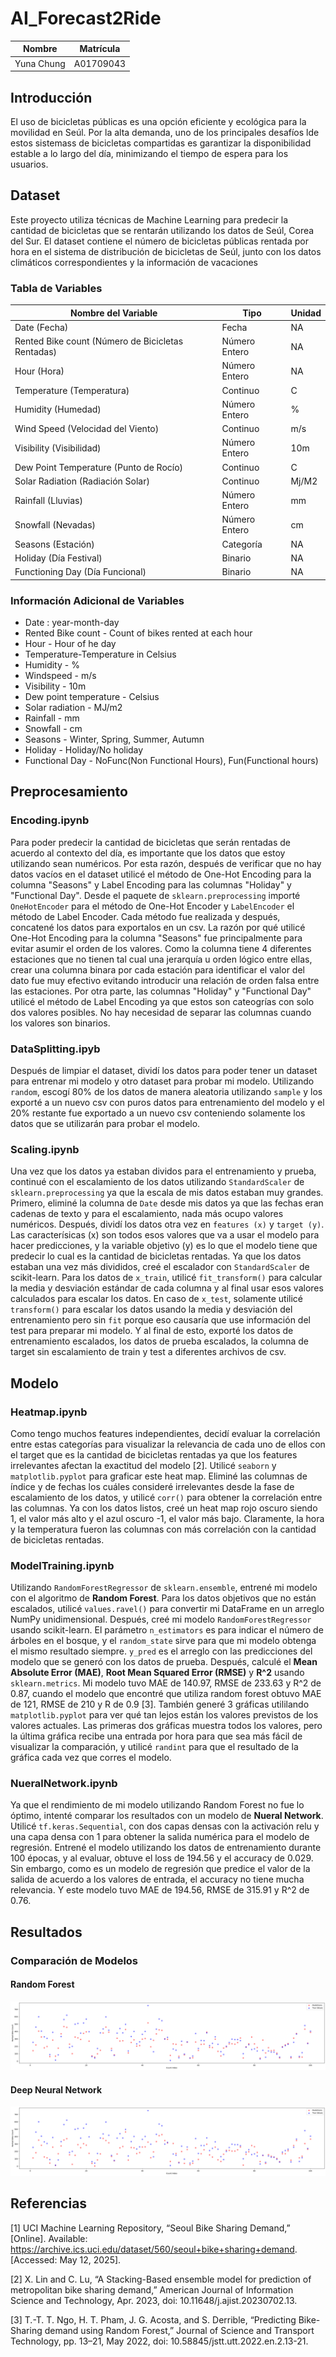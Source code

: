 # AI_Forecast2Ride

| Nombre     | Matrícula |
| ---------- | --------- |
| Yuna Chung | A01709043 |

## Introducción

El uso de bicicletas públicas es una opción eficiente y ecológica para la movilidad en Seúl. Por la alta demanda, uno de los principales desafíos lde estos sistemass de bicicletas compartidas es garantizar la disponibilidad estable a lo largo del día, minimizando el tiempo de espera para los usuarios.

## Dataset

Este proyecto utiliza técnicas de Machine Learning para predecir la cantidad de bicicletas que se rentarán utilizando los datos de Seúl, Corea del Sur. El dataset contiene el número de bicicletas públicas rentada por hora en el sistema de distribución de bicicletas de Seúl, junto con los datos climáticos correspondientes y la información de vacaciones

### Tabla de Variables

| Nombre del Variable                               | Tipo          | Unidad |
| ------------------------------------------------- | ------------- | ------ |
| Date (Fecha)                                      | Fecha         | NA     |
| Rented Bike count (Número de Bicicletas Rentadas) | Número Entero | NA     |
| Hour (Hora)                                       | Número Entero | NA     |
| Temperature (Temperatura)                         | Continuo      | C      |
| Humidity (Humedad)                                | Número Entero | %      |
| Wind Speed (Velocidad del Viento)                 | Continuo      | m/s    |
| Visibility (Visibilidad)                          | Número Entero | 10m    |
| Dew Point Temperature (Punto de Rocío)            | Continuo      | C      |
| Solar Radiation (Radiación Solar)                 | Continuo      | Mj/M2  |
| Rainfall (Lluvias)                                | Número Entero | mm     |
| Snowfall (Nevadas)                                | Número Entero | cm     |
| Seasons (Estación)                                | Categoría     | NA     |
| Holiday (Día Festival)                            | Binario       | NA     |
| Functioning Day (Día Funcional)                   | Binario       | NA     |

### Información Adicional de Variables

- Date : year-month-day
- Rented Bike count - Count of bikes rented at each hour
- Hour - Hour of he day
- Temperature-Temperature in Celsius
- Humidity - %
- Windspeed - m/s
- Visibility - 10m
- Dew point temperature - Celsius
- Solar radiation - MJ/m2
- Rainfall - mm
- Snowfall - cm
- Seasons - Winter, Spring, Summer, Autumn
- Holiday - Holiday/No holiday
- Functional Day - NoFunc(Non Functional Hours), Fun(Functional hours)

## Preprocesamiento

### Encoding.ipynb

Para poder predecir la cantidad de bicicletas que serán rentadas de acuerdo al contexto del día, es importante que los datos que estoy utilizando sean numéricos. Por esta razón, después de verificar que no hay datos vacíos en el dataset utilicé el método de One-Hot Encoding para la columna "Seasons" y Label Encoding para las columnas "Holiday" y "Functional Day". 
Desde el paquete de `sklearn.preprocessing` importé `OneHotEncoder` para el método de One-Hot Encoder y `LabelEncoder` el método de Label Encoder. Cada método fue realizada y después, concatené los datos para exportalos en un csv.
La razón por qué utilicé One-Hot Encoding para la columna "Seasons" fue principalmente para evitar asumir el orden de los valores. Como la columna tiene 4 diferentes estaciones que no tienen tal cual una jerarquía u orden lógico entre ellas, crear una columna binara por cada estación para identificar el valor del dato fue muy efectivo evitando introducir una relación de orden falsa entre las estaciones. Por otra parte, las columnas "Holiday" y "Functional Day" utilicé el método de Label Encoding ya que estos son cateogrías con solo dos valores posibles. No hay necesidad de separar las columnas cuando los valores son binarios.

### DataSplitting.ipyb

Después de limpiar el dataset, dividí los datos para poder tener un dataset para entrenar mi modelo y otro dataset para probar mi modelo. Utilizando `random`, escogí 80% de los datos de manera aleatoria utilizando `sample` y los exporté a un nuevo csv con puros datos para entrenamiento del modelo y el 20% restante fue exportado a un nuevo csv conteniendo solamente los datos que se utilizarán para probar el modelo.

### Scaling.ipynb

Una vez que los datos ya estaban dividos para el entrenamiento y prueba, continué con el escalamiento de los datos utilizando `StandardScaler` de `sklearn.preprocessing` ya que la escala de mis datos estaban muy grandes. Primero, eliminé la columna de `Date` desde mis datos ya que las fechas eran cadenas de texto y para el escalamiento, nada más ocupo valores numéricos. 
Después, dividí los datos otra vez en `features (x)` y `target (y)`. Las caracterísicas (x) son todos esos valores que va a usar el modelo para hacer predicciones, y la variable objetivo (y) es lo que el modelo tiene que predecir lo cual es la cantidad de bicicletas rentadas. 
Ya que los datos estaban una vez más divididos, creé el escalador con `StandardScaler` de scikit-learn. Para los datos de `x_train`, utilicé `fit_transform()` para calcular la media y desviación estándar de cada columna y al final usar esos valores calculados para escalar los datos. En caso de `x_test`, solamente utilicé `transform()` para escalar los datos usando la media y desviación del entrenamiento pero sin `fit` porque eso causaría que use información del test para preparar mi modelo.
Y al final de esto, exporté los datos de entrenamiento escalados, los datos de prueba escalados, la columna de target sin escalamiento de train y test a diferentes archivos de csv.

## Modelo

### Heatmap.ipynb

Como tengo muchos features independientes, decidí evaluar la correlación entre estas categorías para visualizar la relevancia de cada uno de ellos con el target que es la cantidad de bicicletas rentadas ya que los features irrelevantes afectan la exactitud del modelo [2].
Utilicé `seaborn` y `matplotlib.pyplot` para graficar este heat map. Eliminé las columnas de índice y de fechas los cuáles consideré irrelevantes desde la fase de escalamiento de los datos, y utilicé `corr()` para obtener la correlación entre las columnas. 
Ya con los datos listos, creé un heat map rojo oscuro siendo 1, el valor más alto y el azul oscuro -1, el valor más bajo. Claramente, la hora y la temperatura fueron las columnas con más correlación con la cantidad de bicicletas rentadas.

### ModelTraining.ipynb

Utilizando `RandomForestRegressor` de `sklearn.ensemble`, entrené mi modelo con el algoritmo de **Random Forest**.
Para los datos objetivos que no están escalados, utilicé `values.ravel()` para convertir mi DataFrame en un arreglo NumPy unidimensional.
Después, creé mi modelo `RandomForestRegressor` usando scikit-learn. El parámetro `n_estimators` es para indicar el número de árboles en el bosque, y el `random_state` sirve para que mi modelo obtenga el mismo resultado siempre.
`y_pred` es el arreglo con las predicciones del modelo que se generó con los datos de prueba. Después, calculé el **Mean Absolute Error (MAE)**, **Root Mean Squared Error (RMSE)** y **R^2** usando `sklearn.metrics`. 
Mi modelo tuvo MAE de 140.97, RMSE de 233.63 y R^2 de 0.87, cuando el modelo que encontré que utiliza random forest obtuvo MAE de 121, RMSE de 210 y R de 0.9 [3]. También generé 3 gráficas utililando `matplotlib.pyplot` para ver qué tan lejos están los valores previstos de los valores actuales.
Las primeras dos gráficas muestra todos los valores, pero la última gráfica recibe una entrada por hora para que sea más fácil de visualizar la comparación, y utilicé `randint` para que el resultado de la gráfica cada vez que corres el modelo.

### NueralNetwork.ipynb

Ya que el rendimiento de mi modelo utilizando Random Forest no fue lo óptimo, intenté comparar los resultados
con un modelo de **Nueral Network**. Utilicé `tf.keras.Sequential`, con dos capas densas con la activación relu 
y una capa densa con 1 para obtener la salida numérica para el modelo de regresión. Entrené el modelo utilizando los datos de entrenamiento durante 100 épocas,
y al evaluar, obtuve el loss de 194.56 y el accuracy de 0.029. Sin embargo, como es un modelo de regresión que predice el valor de la salida de acuerdo a los valores de entrada, el accuracy no tiene mucha relevancia.
Y este modelo tuvo MAE de 194.56, RMSE de 315.91 y R^2 de 0.76.

## Resultados

### Comparación de Modelos

#### Random Forest

![alt text](image-1.png)

#### Deep Neural Network

![alt text](image-2.png)

## Referencias

[1] UCI Machine Learning Repository, “Seoul Bike Sharing Demand,” [Online]. Available: https://archive.ics.uci.edu/dataset/560/seoul+bike+sharing+demand. [Accessed: May 12, 2025].

[2] X. Lin and C. Lu, “A Stacking-Based ensemble model for prediction of metropolitan bike sharing demand,” American Journal of Information Science and Technology, Apr. 2023, doi: 10.11648/j.ajist.20230702.13.

[3] T.-T. T. Ngo, H. T. Pham, J. G. Acosta, and S. Derrible, “Predicting Bike-Sharing demand using Random Forest,” Journal of Science and Transport Technology, pp. 13–21, May 2022, doi: 10.58845/jstt.utt.2022.en.2.13-21.